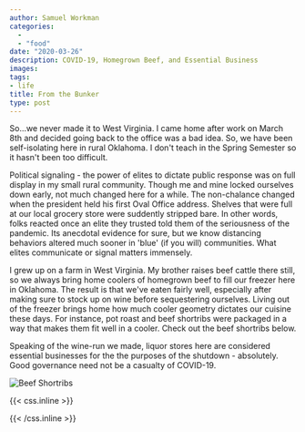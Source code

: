 ```yaml
---
author: Samuel Workman
categories:
  - 
  - "food"
date: "2020-03-26"
description: COVID-19, Homegrown Beef, and Essential Business
images:
tags:
- life
title: From the Bunker
type: post
---
```


So...we never made it to West Virginia. I came home after work on March 8th and decided going back to the office was a bad idea. So, we have been self-isolating here in rural Oklahoma. I don't teach in the Spring Semester so it hasn't been too difficult.

Political signaling - the power of elites to dictate public response was on full display in my small rural community. Though me and mine locked ourselves down early, not much changed here for a while. The non-chalance changed when the president held his first Oval Office address. Shelves that were full at our local grocery store were suddently stripped bare. In other words, folks reacted once an elite they trusted told them of the seriousness of the pandemic. Its anecdotal evidence for sure, but we know distancing behaviors altered much sooner in 'blue' (if you will) communities. What elites communicate or signal matters immensely.

I grew up on a farm in West Virginia. My brother raises beef cattle there still, so we always bring home coolers of homegrown beef to fill our freezer here in Oklahoma. The result is that we've eaten fairly well, especially after making sure to stock up on wine before sequestering ourselves. Living out of the freezer brings home how much cooler geometry dictates our cuisine these days. For instance, pot roast and beef shortribs were packaged in a way that makes them fit well in a cooler. Check out the beef shortribs below.

Speaking of the wine-run we made, liquor stores here are considered essential businesses for the the purposes of the shutdown - absolutely. Good governance need not be a casualty of COVID-19.

![Beef Shortribs](/img/20200312_shortribs.jpg)


{{< css.inline >}}
<style>
.canon { background: white; width: 100%; height: auto;}
</style>
{{< /css.inline >}}